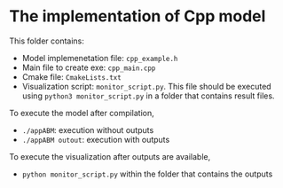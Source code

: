 
# The implementation of Cpp model
This folder contains:
- Model implemenetation file: `cpp_example.h`
- Main file to create exe: `cpp_main.cpp`
- Cmake file: `CmakeLists.txt`
- Visualization script: `monitor_script.py`. This file should be executed using `python3 monitor_script.py` in a folder that contains result files.

To execute the model after compilation,
- `./appABM`: execution without outputs
- `./appABM outout`: execution with outputs

To execute the visualization after outputs are available,
- `python monitor_script.py` within the folder that contains the outputs